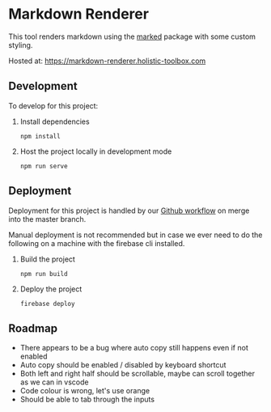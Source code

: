 # Markdown Renderer

This tool renders markdown using the [marked](https://www.npmjs.com/package/marked) package with some custom styling.

Hosted at: https://markdown-renderer.holistic-toolbox.com

## Development
To develop for this project:
1. Install dependencies
	```
	npm install
	```
2. Host the project locally in development mode
	```
	npm run serve
	```

## Deployment
Deployment for this project is handled by our [Github workflow](/.gitub/workflows/deploy-on-push-to-master) on merge into the master branch.

Manual deployment is not recommended but in case we ever need to do the following on a machine with the firebase cli installed.

1. Build the project
	```
	npm run build
	```
2. Deploy the project
	```
	firebase deploy
	```

## Roadmap
- There appears to be a bug where auto copy still happens even if not enabled
- Auto copy should be enabled / disabled by keyboard shortcut
- Both left and right half should be scrollable, maybe can scroll together as we can in vscode
- Code colour is wrong, let's use orange
- Should be able to tab through the inputs